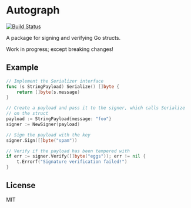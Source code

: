 Autograph
=========

[![Build Status](https://travis-ci.org/joelcox/autograph.svg?branch=master)](https://travis-ci.org/joelcox/autograph)

A package for signing and verifying Go structs.

Work in progress; except breaking changes!

Example
-------

```go
// Implement the Serializer interface
func (s StringPayload) Serialize() []byte {
    return []byte(s.message)
}

// Create a payload and pass it to the signer, which calls Serialize
// on the struct 
payload := StringPayload{message: "foo"}
signer := NewSigner(payload)

// Sign the payload with the key
signer.Sign([]byte("spam"))

// Verify if the payload has been tempered with
if err := signer.Verify([]byte("eggs")); err != nil {
	t.Errorf("Signature verification failed!")
}
```

License
-------

MIT